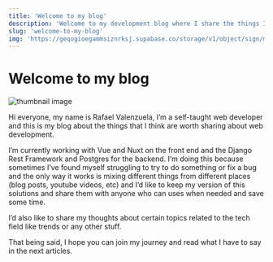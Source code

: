```yaml
---
title: 'Welcome to my blog'
description: 'Welcome to my development blog where I share the things I’ve learned and found interesting.'
slug: 'welcome-to-my-blog'
img: 'https://geqogioegammsiznrksj.supabase.co/storage/v1/object/sign/media/blog/welcome-to-my-blog.jpeg?token=eyJhbGciOiJIUzI1NiIsInR5cCI6IkpXVCJ9.eyJ1cmwiOiJtZWRpYS9ibG9nL3dlbGNvbWUtdG8tbXktYmxvZy5qcGVnIiwiaWF0IjoxNjU2NjA5OTczLCJleHAiOjE5NzE5Njk5NzN9.nGuRNhABPKq13chBlEt8SKLOcG7UQnl2eOBiu96e42I'
---
```


# Welcome to my blog

![thumbnail image](https://geqogioegammsiznrksj.supabase.co/storage/v1/object/sign/media/blog/welcome-to-my-blog.jpeg?token=eyJhbGciOiJIUzI1NiIsInR5cCI6IkpXVCJ9.eyJ1cmwiOiJtZWRpYS9ibG9nL3dlbGNvbWUtdG8tbXktYmxvZy5qcGVnIiwiaWF0IjoxNjU2NjA5OTczLCJleHAiOjE5NzE5Njk5NzN9.nGuRNhABPKq13chBlEt8SKLOcG7UQnl2eOBiu96e42I)

Hi everyone, my name is Rafael Valenzuela, I’m a self-taught web developer and this is my blog about the things that I think are worth sharing about web development.

I’m currently working with Vue and Nuxt on the front end and the Django Rest Framework and Postgres for the backend. I’m doing this because sometimes I’ve found myself struggling to try to do something or fix a bug and the only way it works is mixing different things from different places (blog posts, youtube videos, etc) and I’d like to keep my version of this solutions and share them with anyone who can uses when needed and save some time.

I’d also like to share my thoughts about certain topics related to the tech field like trends or any other stuff.

That being said, I hope you can join my journey and read what I have to say in the next articles.
